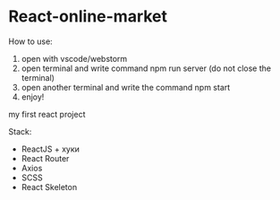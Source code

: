 # React-online-market
How to use:
1. open with vscode/webstorm
2. open terminal and write command npm run server (do not close the terminal)
3. open another terminal and write the command npm start
4. enjoy!
 
 my first react project

Stack:
- ReactJS + хуки
- React Router
- Axios
- SCSS
- React Skeleton
